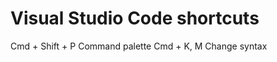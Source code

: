 # Visual Studio Code shortcuts #

Cmd + Shift + P     Command palette
Cmd + K, M          Change syntax